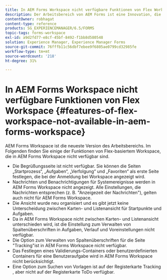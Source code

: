 ```yaml
---
title: In AEM Forms Workspace nicht verfügbare Funktionen von Flex Workspace
description: Der Arbeitsbereich von AEM Forms ist eine Innovation, die über den Flex-basierten Arbeitsbereich hinausgeht. Informieren Sie sich über die Unterschiede bei Funktionen und Leistungsmerkmalen.
contentOwner: robhagat
content-type: reference
products: SG_EXPERIENCEMANAGER/6.5/FORMS
topic-tags: forms-workspace
exl-id: a9d2fd77-e8cf-45bf-8492-f1bb8d580548
solution: Experience Manager, Experience Manager Forms
source-git-commit: 76fffb11c56dbf7ebee9f6805ae0799cd32985fe
workflow-type: tm+mt
source-wordcount: '218'
ht-degree: 31%

---
```


# In AEM Forms Workspace nicht verfügbare Funktionen von Flex Workspace {#features-of-flex-workspace-not-available-in-aem-forms-workspace}

AEM Forms Workspace ist die neueste Version des Arbeitsbereichs. Im Folgenden finden Sie einige der Funktionen von Flex-basiertem Workspace, die in AEM Forms Workspace nicht verfügbar sind.

* Die Begrüßungsseite ist nicht verfügbar. Sie können die Seiten „Startprozess“, „Aufgaben“, „Verfolgung“ und „Favoriten“ als erste Seite festlegen, die bei der Anmeldung bei Workspace angezeigt wird.
* Nachrichten und Benachrichtigungen für Systemereignisse werden in AEM Forms Workspace nicht angezeigt. Alle Einstellungen, die Nachrichten entsprechen (z. B. &quot;Anzeigezeit der Nachrichten&quot;), gelten auch nicht für AEM Forms Workspace.
* Die Ansicht wurde neu organisiert und es gibt jetzt keine Unterscheidung zwischen Karten- und Listenansicht für Startpunkte und Aufgaben.
* Da in AEM Forms Workspace nicht zwischen Karten- und Listenansicht unterschieden wird, ist die Einstellung zum Verwalten von Spaltenüberschriften in Aufgaben, Verlauf und Voreinstellungen nicht verfügbar.
* Die Option zum Verwalten von Spaltenüberschriften für die Seite &quot;Tracking&quot;ist in AEM Forms Workspace nicht verfügbar.
* Das Festlegen eines Validierungs-Containers oder benutzerdefinierten Containers für eine Benutzeraufgabe wird in AEM Forms Workspace nicht berücksichtigt.
* Eine Option zum Suchen von Vorlagen ist auf der Registerkarte Tracking , aber nicht auf der Registerkarte ToDo verfügbar.
